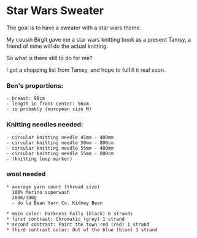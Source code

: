 # Star Wars Sweater

The goal is to have a sweater with a star wars theme.

My cousin Birgit gave me a star wars knitting book as a present Tamsy, a friend of mine will do the actual knitting. 

So what is there still to do for me?

I got a shopping list from Tamsy, and hope to  fulfill it  real soon. 

### Ben's proportions:
    - breast: 98cm
    - length in front center: 56cm
    - is probably (european size M)

### Knitting needles needed:
    - circular knitting needle 45mm - 400mm
    - circular knitting needle 50mm - 800cm
    - circular knitting needle 55mm - 400mm
    - circular knitting needle 55mm - 800cm
    - (knitting loop marker)
  
### wool needed
    * average yarn count (thread size)
      100% Merino superwash
      200m/100g
      - do la Bean Yarn Co. Kidney Bean

    * main color: Darkness Falls (black) 6 strands
    * first contrast: Chromatic (grey) 1 strand
    * second contrast: Paint the town red (red) 1 strand
    * third contrast color: Out of the blue (blue) 1 strand
